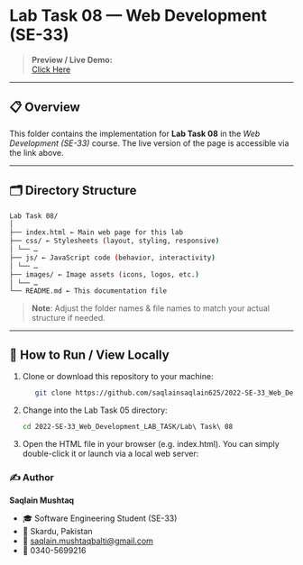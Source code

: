 # Lab Task 08 — Web Development (SE-33)

> **Preview / Live Demo:**  
> [Click Here](https://saqlainsaqlain625.github.io/2022-SE-33_Web_Development_LAB_TASK/Lab%20Task%2008/index.html)

---

## 📋 Overview

This folder contains the implementation for **Lab Task 08** in the *Web Development (SE-33)* course. The live version of the page is accessible via the link above.

---

## 🗂 Directory Structure



```bash
Lab Task 08/
│
├── index.html ← Main web page for this lab
├── css/ ← Stylesheets (layout, styling, responsive)
│ └── …
├── js/ ← JavaScript code (behavior, interactivity)
│ └── …
├── images/ ← Image assets (icons, logos, etc.)
│ └── …
└── README.md ← This documentation file

```


> **Note**: Adjust the folder names & file names to match your actual structure if needed.

---

## 🧰 How to Run / View Locally

1. Clone or download this repository to your machine:
   ```bash
      git clone https://github.com/saqlainsaqlain625/2022-SE-33_Web_Development_LAB_TASK.git
   ```

2. Change into the Lab Task 05 directory:
   ```bash
   cd 2022-SE-33_Web_Development_LAB_TASK/Lab\ Task\ 08

   ```

3. Open the HTML file in your browser (e.g. index.html).
   You can simply double-click it or launch via a local web server:


### ✍️ Author

**Saqlain Mushtaq**

- 🎓 Software Engineering Student (SE-33)  
- 📍 Skardu, Pakistan  
- 📧 [saqlain.mushtaqbalti@gmail.com](mailto:saqlain.mushtaqbalti@gmail.com)  
- 📱 0340-5699216  
